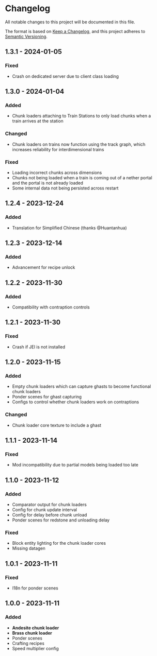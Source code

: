 # Changelog

All notable changes to this project will be documented in this file.

The format is based on [Keep a Changelog](https://keepachangelog.com/en/1.0.0/),
and this project adheres to [Semantic Versioning](https://semver.org/spec/v2.0.0.html).

## 1.3.1 - 2024-01-05

### Fixed

- Crash on dedicated server due to client class loading

## 1.3.0 - 2024-01-04

### Added

- Chunk loaders attaching to Train Stations to only load chunks when a train arrives at the station

### Changed

- Chunk loaders on trains now function using the track graph, which increases reliability for interdimensional
  trains

### Fixed

- Loading incorrect chunks across dimensions
- Chunks not being loaded when a train is coming out of a nether portal and the portal is not already loaded
- Some internal data not being persisted across restart

## 1.2.4 - 2023-12-24

### Added

- Translation for Simplified Chinese (thanks @Huantanhua)

## 1.2.3 - 2023-12-14

### Added

- Advancement for recipe unlock

## 1.2.2 - 2023-11-30

### Added

- Compatibility with contraption controls

## 1.2.1 - 2023-11-30

### Fixed

- Crash if JEI is not installed

## 1.2.0 - 2023-11-15

### Added

- Empty chunk loaders which can capture ghasts to become functional chunk loaders
- Ponder scenes for ghast capturing
- Configs to control whether chunk loaders work on contraptions

### Changed

- Chunk loader core texture to include a ghast

## 1.1.1 - 2023-11-14

### Fixed

- Mod incompatibility due to partial models being loaded too late

## 1.1.0 - 2023-11-12

### Added

- Comparator output for chunk loaders
- Config for chunk update interval
- Config for delay before chunk unload
- Ponder scenes for redstone and unloading delay

### Fixed

- Block entity lighting for the chunk loader cores
- Missing datagen

## 1.0.1 - 2023-11-11

### Fixed

- I18n for ponder scenes

## 1.0.0 - 2023-11-11

### Added

- **Andesite chunk loader**
- **Brass chunk loader**
- Ponder scenes
- Crafting recipes
- Speed multiplier config